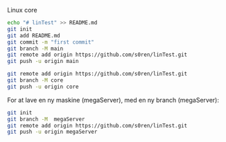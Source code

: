Linux core

```bash
echo "# linTest" >> README.md
git init
git add README.md
git commit -m "first commit"
git branch -M main
git remote add origin https://github.com/s0ren/linTest.git
git push -u origin main
```


```bash
git remote add origin https://github.com/s0ren/linTest.git
git branch -M core
git push -u origin core
```

For at lave en ny maskine (megaServer), med en ny branch (megaServer):
```bash
git init
git branch -M  megaServer
git remote add origin https://github.com/s0ren/linTest.git
git push -u origin megaServer
```
